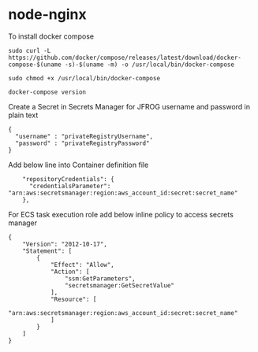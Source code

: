 # node-nginx

To install docker compose

```
sudo curl -L https://github.com/docker/compose/releases/latest/download/docker-compose-$(uname -s)-$(uname -m) -o /usr/local/bin/docker-compose

sudo chmod +x /usr/local/bin/docker-compose

docker-compose version
```

Create a Secret in Secrets Manager for JFROG username and password in plain text

```
{
  "username" : "privateRegistryUsername",
  "password" : "privateRegistryPassword"
}
```

Add below line into Container definition file

```
    "repositoryCredentials": {
      "credentialsParameter": "arn:aws:secretsmanager:region:aws_account_id:secret:secret_name"
    },
```

For ECS task execution role add below inline policy to access secrets manager

```
{
    "Version": "2012-10-17",
    "Statement": [
        {
            "Effect": "Allow",
            "Action": [
                "ssm:GetParameters",
                "secretsmanager:GetSecretValue"
            ],
            "Resource": [
                "arn:aws:secretsmanager:region:aws_account_id:secret:secret_name"
            ]
        }
    ]
}
```